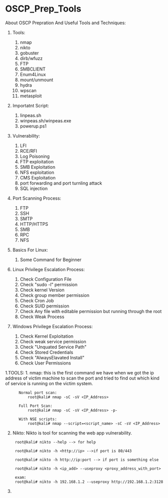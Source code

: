 # OSCP_Prep_Tools
About OSCP Prepration And Useful Tools and Techniques:

  1. Tools:
        1. nmap 
        2. nikto
        3. gobuster
        4. dirb/wfuzz
        5. FTP
        6. SMBCLIENT
        7. Enum4Linux
        8. mount/unmount
        9. hydra
        10. wpscan
        11. metasploit
  2. Importatnt Script:
        1. linpeas.sh
        2. winpeas.sh/winpeas.exe
        3. powerup.ps1
  
  3. Vulnerability:
        1. LFI
        2. RCE/RFI
        3. Log Poisoning
        4. FTP exploitation
        5. SMB Exploitation
        6. NFS exploitation
        7. CMS Exploitation
        8. port forwarding and port turnling attack
        9. SQL injection
   4. Port Scanning Process:
        1. FTP
        2. SSH
        3. SMTP
        4. HTTP/HTTPS
        5. SMB
        6. RPC
        7. NFS
         
   5. Basics For Linux:
        1. Some Command for Beginner
   6. Linux Privilege Escalation Process:
        1. Check Configuration File
        2. Check "sudo -l" permission
        3. Check kernel Version
        4. Check group member permission
        5. Check Cron Job
        6. Check SUID permission
        7. Check Any file with editable permission but running through the root
        8. Check Weak Process 
   7. Windows Privilege Escalation Process:
        1. Check Kernel Exploitation
        2. Check weak service permission
        3. Check "Unquated Service Path"
        4. Check Stored Credentials
        5. Check "AlwaysElavated Install"
        6. Check User Permissions


1.TOOLS:
    1. nmap:
          this is the first command we have when we got the ip address of victim machine to scan the port and tried to find out which kind of service is running on the victim             system.
          
          Normal port scan:
              root@kali# nmap -sC -sV <IP_Address>
              
          Full Port Scan:
              root@kali# nmap -sC -sV <IP_Address> -p-
           
          With NSE scripts:
              root@kali# nmap --script=<script_name> -sC -sV <IP_Address> 

   2. Nikto:
           Nikto is tool for scanning the web app vulnerability.
           
           root@kali# nikto --help --> for help
           
           root@kali# nikto -h <http://ip> -->if port is 80/443
           
           root@kali# nikto -h http://ip:port --> if port is something else
           
           root@kali# nikto -h <ip_add> --useproxy <proxy_address_with_port>
           
           exam:
           root@kali# nikto -h 192.168.1.2 --useproxy http://192.168.1.2:3128
   3. 

